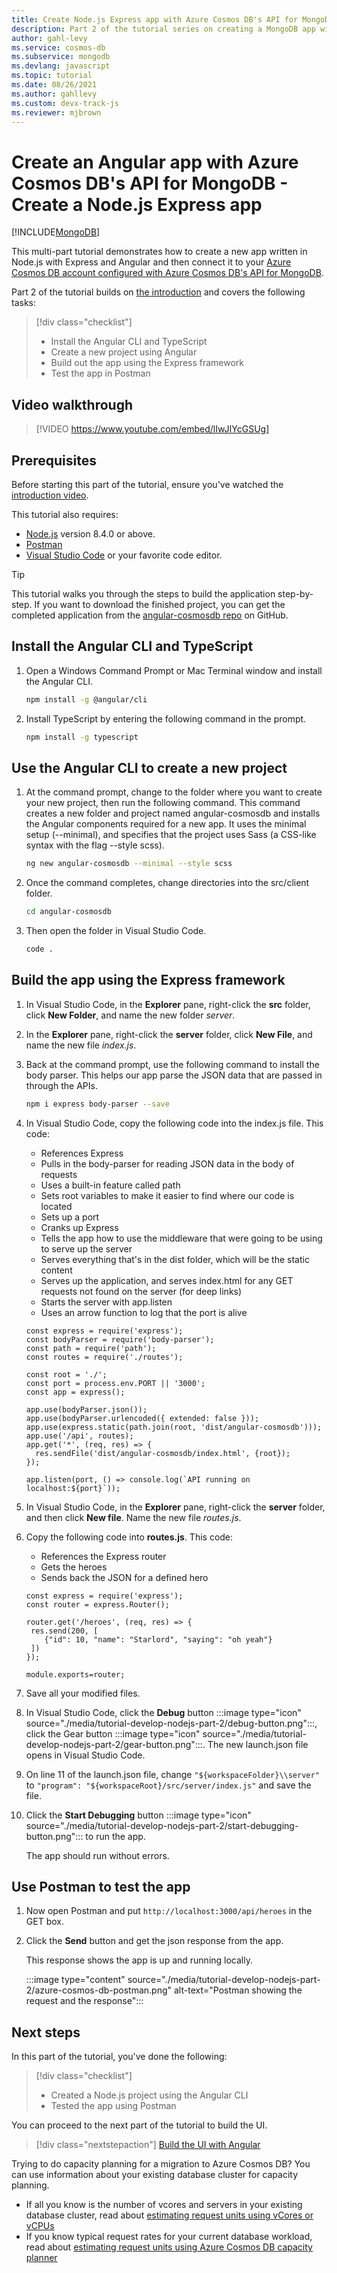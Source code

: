 ```yaml
---
title: Create Node.js Express app with Azure Cosmos DB's API for MongoDB (Part2)
description: Part 2 of the tutorial series on creating a MongoDB app with Angular and Node on Azure Cosmos DB using the exact same APIs you use for MongoDB.
author: gahl-levy
ms.service: cosmos-db
ms.subservice: mongodb
ms.devlang: javascript
ms.topic: tutorial
ms.date: 08/26/2021
ms.author: gahllevy
ms.custom: devx-track-js
ms.reviewer: mjbrown
---
```

# Create an Angular app with Azure Cosmos DB's API for MongoDB - Create a Node.js Express app
[!INCLUDE[MongoDB](../includes/appliesto-mongodb.md)]

This multi-part tutorial demonstrates how to create a new app written in Node.js with Express and Angular and then connect it to your [Azure Cosmos DB account configured with Azure Cosmos DB's API for MongoDB](introduction.md).

Part 2 of the tutorial builds on [the introduction](tutorial-develop-nodejs-part-1.md) and covers the following tasks:

> [!div class="checklist"]
> * Install the Angular CLI and TypeScript
> * Create a new project using Angular
> * Build out the app using the Express framework
> * Test the app in Postman

## Video walkthrough

> [!VIDEO https://www.youtube.com/embed/lIwJIYcGSUg]

## Prerequisites

Before starting this part of the tutorial, ensure you've watched the [introduction video](tutorial-develop-nodejs-part-1.md).

This tutorial also requires: 
* [Node.js](https://nodejs.org/) version 8.4.0 or above.
* [Postman](https://www.getpostman.com/)
* [Visual Studio Code](https://code.visualstudio.com/) or your favorite code editor.

> [!TIP]
> This tutorial walks you through the steps to build the application step-by-step. If you want to download the finished project, you can get the completed application from the [angular-cosmosdb repo](https://github.com/Azure-Samples/angular-cosmosdb) on GitHub.

## Install the Angular CLI and TypeScript

1. Open a Windows Command Prompt or Mac Terminal window and install the Angular CLI.

    ```bash
    npm install -g @angular/cli
    ```

2. Install TypeScript by entering the following command in the prompt. 

    ```bash
    npm install -g typescript
    ```

## Use the Angular CLI to create a new project

1. At the command prompt, change to the folder where you want to create your new project, then run the following command. This command creates a new folder and project named angular-cosmosdb and installs the Angular components required for a new app. It uses the minimal setup (--minimal), and specifies that the project uses Sass (a CSS-like syntax with the flag --style scss).

    ```bash
    ng new angular-cosmosdb --minimal --style scss
    ```

2. Once the command completes, change directories into the src/client folder.

    ```bash
    cd angular-cosmosdb
    ```

3. Then open the folder in Visual Studio Code.

    ```bash
    code .
    ```

## Build the app using the Express framework

1. In Visual Studio Code, in the **Explorer** pane, right-click the **src** folder, click **New Folder**, and name the new folder *server*.

2. In the **Explorer** pane, right-click the **server** folder, click **New File**, and name the new file *index.js*.

3. Back at the command prompt, use the following command to install the body parser. This helps our app parse the JSON data that are passed in through the APIs.

    ```bash
    npm i express body-parser --save
    ```

4. In Visual Studio Code, copy the following code into the index.js file. This code:
    * References Express
    * Pulls in the body-parser for reading JSON data in the body of requests
    * Uses a built-in feature called path
    * Sets root variables to make it easier to find where our code is located
    * Sets up a port
    * Cranks up Express
    * Tells the app how to use the middleware that were going to be using to serve up the server
    * Serves everything that's in the dist folder, which will be the static content
    * Serves up the application, and serves index.html for any GET requests not found on the server (for deep links)
    * Starts the server with app.listen
    * Uses an arrow function to log that the port is alive
    
   ```node
   const express = require('express');
   const bodyParser = require('body-parser');
   const path = require('path');
   const routes = require('./routes');

   const root = './';
   const port = process.env.PORT || '3000';
   const app = express();

   app.use(bodyParser.json());
   app.use(bodyParser.urlencoded({ extended: false }));
   app.use(express.static(path.join(root, 'dist/angular-cosmosdb')));
   app.use('/api', routes);
   app.get('*', (req, res) => {
     res.sendFile('dist/angular-cosmosdb/index.html', {root});
   });

   app.listen(port, () => console.log(`API running on localhost:${port}`));
   ```

5. In Visual Studio Code, in the **Explorer** pane, right-click the **server** folder, and then click **New file**. Name the new file *routes.js*. 

6. Copy the following code into **routes.js**. This code:
   * References the Express router
   * Gets the heroes
   * Sends back the JSON for a defined hero

   ```node
   const express = require('express');
   const router = express.Router();

   router.get('/heroes', (req, res) => {
    res.send(200, [
       {"id": 10, "name": "Starlord", "saying": "oh yeah"}
    ])
   });

   module.exports=router;
   ```

7. Save all your modified files. 

8. In Visual Studio Code, click the **Debug** button :::image type="icon" source="./media/tutorial-develop-nodejs-part-2/debug-button.png":::, click the Gear button :::image type="icon" source="./media/tutorial-develop-nodejs-part-2/gear-button.png":::. The new launch.json file opens in Visual Studio Code. 

8. On line 11 of the launch.json file, change `"${workspaceFolder}\\server"` to `"program": "${workspaceRoot}/src/server/index.js"` and save the file.

9. Click the **Start Debugging** button :::image type="icon" source="./media/tutorial-develop-nodejs-part-2/start-debugging-button.png"::: to run the app.

    The app should run without errors.

## Use Postman to test the app

1. Now open Postman and put `http://localhost:3000/api/heroes` in the GET box. 

2. Click the **Send** button and get the json response from the app. 

    This response shows the app is up and running locally. 

    :::image type="content" source="./media/tutorial-develop-nodejs-part-2/azure-cosmos-db-postman.png" alt-text="Postman showing the request and the response":::


## Next steps

In this part of the tutorial, you've done the following:

> [!div class="checklist"]
> * Created a Node.js project using the Angular CLI
> * Tested the app using Postman

You can proceed to the next part of the tutorial to build the UI.

> [!div class="nextstepaction"]
> [Build the UI with Angular](tutorial-develop-nodejs-part-3.md)

Trying to do capacity planning for a migration to Azure Cosmos DB? You can use information about your existing database cluster for capacity planning.
* If all you know is the number of vcores and servers in your existing database cluster, read about [estimating request units using vCores or vCPUs](../convert-vcore-to-request-unit.md) 
* If you know typical request rates for your current database workload, read about [estimating request units using Azure Cosmos DB capacity planner](estimate-ru-capacity-planner.md)
